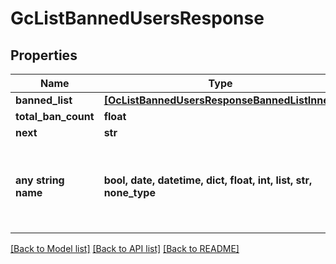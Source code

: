 # GcListBannedUsersResponse


## Properties
Name | Type | Description | Notes
------------ | ------------- | ------------- | -------------
**banned_list** | [**[OcListBannedUsersResponseBannedListInner]**](OcListBannedUsersResponseBannedListInner.md) |  | [optional] 
**total_ban_count** | **float** |  | [optional] 
**next** | **str** |  | [optional] 
**any string name** | **bool, date, datetime, dict, float, int, list, str, none_type** | any string name can be used but the value must be the correct type | [optional]

[[Back to Model list]](../README.md#documentation-for-models) [[Back to API list]](../README.md#documentation-for-api-endpoints) [[Back to README]](../README.md)


